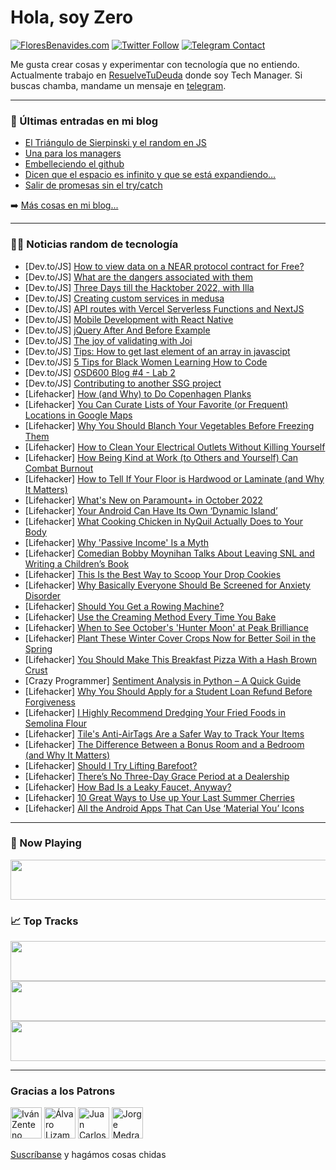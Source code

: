 # Hola, soy Zero

[![FloresBenavides.com](https://img.shields.io/website?down_message=oops&label=MiBlog&style=for-the-badge&up_message=online&url=https%3A%2F%2Ffloresbenavides.com)](https://floresbenavides.com) [![Twitter Follow](https://img.shields.io/twitter/follow/ZeroDragon?color=%231DA1F2&label=Follow&logo=twitter&logoColor=ffffff&style=for-the-badge)](https://twitter.com/zerodragon) [![Telegram Contact](https://img.shields.io/badge/escr%C3%ADbeme-ZeroDragon-%2326A5E4?style=for-the-badge&logo=telegram)](https://t.me/zerodragon)

Me gusta crear cosas y experimentar con tecnología que no entiendo.
Actualmente trabajo en [ResuelveTuDeuda](http://github.com/resuelve) donde soy Tech Manager.
Si buscas chamba, mandame un mensaje en [telegram](https://t.me/zerodragon).

---

### 📕 Últimas entradas en mi blog
<!-- BLOG-POST-LIST:START -->
- [El Triángulo de Sierpinski y el random en JS](https://floresbenavides.com/el-triangulo-de-sierpinski-y-el-random-en-js/)
- [Una para los managers](https://floresbenavides.com/una-para-los-managers/)
- [Embelleciendo el github](https://floresbenavides.com/embelleciendo-el-github/)
- [Dicen que el espacio es infinito y que se está expandiendo…](https://floresbenavides.com/dicen-que-el-espacio-es-infinito-y-que-se-esta-expandiendo/)
- [Salir de promesas sin el try/catch](https://floresbenavides.com/salir-de-promesas-sin-el-try-catch/)
<!-- BLOG-POST-LIST:END -->

➡️ [Más cosas en mi blog...](https://floresbenavides.com)

---

### 👨‍💻 Noticias random de tecnología
<!-- TECH-POSTS:START -->
- [Dev.to/JS] [How to view data on a NEAR protocol contract for Free?](https://dev.to/calvin087/how-to-view-data-on-a-near-protocol-contract-for-free-3fed)
- [Dev.to/JS] [What are the dangers associated with them](https://dev.to/hneelz/what-are-the-dangers-associated-with-them-3j4l)
- [Dev.to/JS] [Three Days till the Hacktober 2022, with Illa](https://dev.to/silerncerxyz/three-days-till-the-hacktober-2022-with-illa-58g1)
- [Dev.to/JS] [Creating custom services in medusa](https://dev.to/dailydevtips1/creating-custom-services-in-medusa-2dkh)
- [Dev.to/JS] [API routes with Vercel Serverless Functions and NextJS](https://dev.to/sushmeet/api-routes-with-vercel-serverless-functions-and-nextjs-5goa)
- [Dev.to/JS] [Mobile Development with React Native](https://dev.to/sushmeet/how-to-begin-mobile-dev-with-react-native-204f)
- [Dev.to/JS] [jQuery After And Before Example](https://dev.to/techsolutionstuff/jquery-after-and-before-example-24mb)
- [Dev.to/JS] [The joy of validating with Joi](https://dev.to/methmi/the-joy-of-validating-with-joi-51ej)
- [Dev.to/JS] [Tips: How to get last element of an array in javascipt](https://dev.to/devvsakib/tips-how-to-get-last-element-of-an-array-in-javascipt-3k2j)
- [Dev.to/JS] [5 Tips for Black Women Learning How to Code](https://dev.to/brinascode/5-tips-for-black-women-learning-how-to-code-3cdd)
- [Dev.to/JS] [OSD600 Blog #4 - Lab 2](https://dev.to/rokaicker/osd600-blog-4-lab-2-1302)
- [Dev.to/JS] [Contributing to another SSG project](https://dev.to/neilan99/contributing-to-another-ssg-project-5fif)
- [Lifehacker] [How &lpar;and Why&rpar; to Do Copenhagen Planks](https://lifehacker.com/how-and-why-to-do-copenhagen-planks-1849569524)
- [Lifehacker] [You Can Curate Lists of Your Favorite &lpar;or Frequent&rpar; Locations in Google Maps](https://lifehacker.com/you-can-curate-lists-of-your-favorite-or-frequent-loc-1849569641)
- [Lifehacker] [Why You Should Blanch Your Vegetables Before Freezing Them](https://lifehacker.com/why-you-should-blanch-your-vegetables-before-freezing-t-1849569633)
- [Lifehacker] [How to Clean Your Electrical Outlets Without Killing Yourself](https://lifehacker.com/how-to-clean-your-electrical-outlets-without-killing-yo-1849568733)
- [Lifehacker] [How Being Kind at Work &lpar;to Others and Yourself&rpar; Can Combat Burnout](https://lifehacker.com/how-being-kind-at-work-to-others-and-yourself-can-com-1849568597)
- [Lifehacker] [How to Tell If Your Floor is Hardwood or Laminate &lpar;and Why It Matters&rpar;](https://lifehacker.com/how-to-tell-if-your-floor-is-hardwood-or-laminate-and-1849568470)
- [Lifehacker] [What&#39;s New on Paramount+ in October 2022](https://lifehacker.com/whats-new-on-paramount-in-october-2022-1849568896)
- [Lifehacker] [Your Android Can Have Its Own ‘Dynamic Island’](https://lifehacker.com/your-android-can-have-its-own-dynamic-island-1849568426)
- [Lifehacker] [What Cooking Chicken in NyQuil Actually Does to Your Body](https://lifehacker.com/what-cooking-chicken-in-nyquil-actually-does-to-your-bo-1849568210)
- [Lifehacker] [Why &#39;Passive Income&#39; Is a Myth](https://lifehacker.com/why-passive-income-is-a-myth-1849568396)
- [Lifehacker] [Comedian Bobby Moynihan Talks About Leaving SNL and Writing a Children’s Book](https://lifehacker.com/comedian-bobby-moynihan-talks-about-leaving-snl-and-wri-1849568343)
- [Lifehacker] [This Is the Best Way to Scoop Your Drop Cookies](https://lifehacker.com/this-is-the-best-way-to-scoop-your-drop-cookies-1849568018)
- [Lifehacker] [Why Basically Everyone Should Be Screened for Anxiety Disorder](https://lifehacker.com/why-basically-everyone-should-be-screened-for-anxiety-d-1849565908)
- [Lifehacker] [Should You Get a Rowing Machine?](https://lifehacker.com/should-you-get-a-rowing-machine-1849565041)
- [Lifehacker] [Use the Creaming Method Every Time You Bake](https://lifehacker.com/use-the-creaming-method-every-time-you-bake-1849564746)
- [Lifehacker] [When to See October&#39;s &#39;Hunter Moon&#39; at Peak Brilliance](https://lifehacker.com/when-to-see-octobers-hunter-moon-at-peak-brilliance-1849565506)
- [Lifehacker] [Plant These Winter Cover Crops Now for Better Soil in the Spring](https://lifehacker.com/plant-these-winter-cover-crops-now-for-better-soil-in-t-1849564143)
- [Lifehacker] [You Should Make This Breakfast Pizza With a Hash Brown Crust](https://lifehacker.com/you-should-make-this-breakfast-pizza-with-a-hash-brown-1849565824)
- [Crazy Programmer] [Sentiment Analysis in Python – A Quick Guide](https://www.thecrazyprogrammer.com/2022/09/sentiment-analysis-in-python.html)
- [Lifehacker] [Why You Should Apply for a Student Loan Refund Before Forgiveness](https://lifehacker.com/why-you-should-apply-for-a-student-loan-refund-before-f-1849563860)
- [Lifehacker] [I Highly Recommend Dredging Your Fried Foods in Semolina Flour](https://lifehacker.com/i-highly-recommend-dredging-your-fried-foods-in-semolin-1849560582)
- [Lifehacker] [Tile&#39;s Anti-AirTags Are a Safer Way to Track Your Items](https://lifehacker.com/tiles-anti-airtags-are-a-safer-way-to-track-your-items-1849564297)
- [Lifehacker] [The Difference Between a Bonus Room and a Bedroom &lpar;and Why It Matters&rpar;](https://lifehacker.com/the-difference-between-a-bonus-room-and-a-bedroom-and-1849563375)
- [Lifehacker] [Should I Try Lifting Barefoot?](https://lifehacker.com/should-i-try-lifting-barefoot-1849563896)
- [Lifehacker] [There’s No Three-Day Grace Period at a Dealership](https://lifehacker.com/there-s-no-three-day-grace-period-at-a-dealership-1849563147)
- [Lifehacker] [How Bad Is a Leaky Faucet, Anyway?](https://lifehacker.com/how-bad-is-a-leaky-faucet-anyway-1849563533)
- [Lifehacker] [10 Great Ways to Use up Your Last Summer Cherries](https://lifehacker.com/10-great-ways-to-use-up-your-last-summer-cherries-1849563458)
- [Lifehacker] [All the Android Apps That Can Use ‘Material You’ Icons](https://lifehacker.com/all-the-android-apps-that-can-use-material-you-icons-1849562917)<!-- TECH-POSTS:END -->

---

### 🎵 Now Playing
<a href="https://spotify-now-playing-dun.vercel.app/now-playing?open"><img src="https://spotify-now-playing-dun.vercel.app/now-playing" width="540" height="64"></a>

### 📈 Top Tracks
<a href="https://spotify-now-playing-dun.vercel.app/top-tracks?i=1&open"><img src="https://spotify-now-playing-dun.vercel.app/top-tracks?i=1" width="540" height="64"></a>
<a href="https://spotify-now-playing-dun.vercel.app/top-tracks?i=2&open"><img src="https://spotify-now-playing-dun.vercel.app/top-tracks?i=2" width="540" height="64"></a>
<a href="https://spotify-now-playing-dun.vercel.app/top-tracks?i=3&open"><img src="https://spotify-now-playing-dun.vercel.app/top-tracks?i=3" width="540" height="64"></a>

---

### Gracias a los Patrons
[<img src="https://avatars.githubusercontent.com/u/243380?v=4" alt="Iván Zenteno" width="50px">](https://github.com/k001) [<img src="https://avatars.githubusercontent.com/u/19955639?v=4" alt="Álvaro Lizama" width="50px">](https://github.com/alvarolizama) [<img src="https://avatars.githubusercontent.com/u/2718753?v=4" alt="Juan Carlos Ruiz" width="50px">](https://github.com/JuanCrg90) [<img src="https://avatars.githubusercontent.com/u/37025?v=4" alt="Jorge Medrano" width="50px">](https://github.com/h1pp1e) 

[Suscríbanse](https://www.patreon.com/zerodragon) y hagámos cosas chidas
